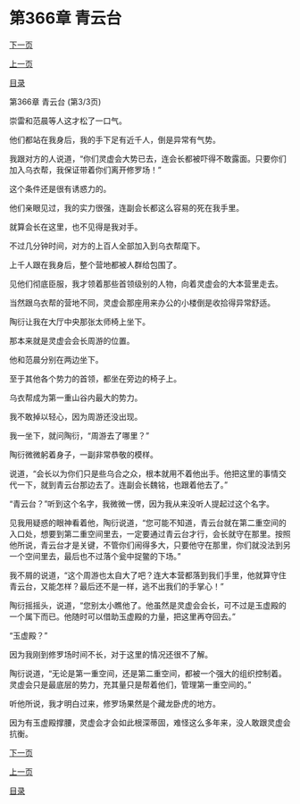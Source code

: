 <h1>第366章  青云台</h1>
            <div><p><a href="./1098_%E7%AC%AC367%E7%AB%A0_%E9%AC%BC%E9%97%A8%E5%85%B3.md">下一页</a></p><p><a href="./1096_%E7%AC%AC366%E7%AB%A0_%E9%9D%92%E4%BA%91%E5%8F%B0.md">上一页</a></p><p><a href="../">目录</a></p></div>
            <div><p>第366章  青云台 (第3/3页)</p><p>崇雷和范晨等人这才松了一口气。</p><p>他们都站在我身后，我的手下足有近千人，倒是异常有气势。</p><p>我跟对方的人说道，“你们灵虚会大势已去，连会长都被吓得不敢露面。只要你们加入乌衣帮，我保证带着你们离开修罗场！”</p><p>这个条件还是很有诱惑力的。</p><p>他们亲眼见过，我的实力很强，连副会长都这么容易的死在我手里。</p><p>就算会长在这里，也不见得是我对手。</p><p>不过几分钟时间，对方的上百人全部加入到乌衣帮麾下。</p><p>上千人跟在我身后，整个营地都被人群给包围了。</p><p>见他们彻底臣服，我才领着那些首领级别的人物，向着灵虚会的大本营里走去。</p><p>当然跟乌衣帮的营地不同，灵虚会那座用来办公的小楼倒是收拾得异常舒适。</p><p>陶衍让我在大厅中央那张太师椅上坐下。</p><p>那本来就是灵虚会会长周游的位置。</p><p>他和范晨分别在两边坐下。</p><p>至于其他各个势力的首领，都坐在旁边的椅子上。</p><p>乌衣帮成为第一重山谷内最大的势力。</p><p>我不敢掉以轻心，因为周游还没出现。</p><p>我一坐下，就问陶衍，“周游去了哪里？”</p><p>陶衍微微躬着身子，一副非常恭敬的模样。</p><p>说道，“会长以为你们只是些乌合之众，根本就用不着他出手。他把这里的事情交代一下，就到青云台那边去了。连副会长魏铭，也跟着他去了。”</p><p>“青云台？”听到这个名字，我微微一愣，因为我从来没听人提起过这个名字。</p><p>见我用疑惑的眼神看着他，陶衍说道，“您可能不知道，青云台就在第二重空间的入口处，想要到第二重空间里去，一定要通过青云台才行，会长就守在那里。按照他所说，青云台才是关键，不管你们闹得多大，只要他守在那里，你们就没法到另一个空间里去，最后也不过落个瓮中捉鳖的下场。”</p><p>我不屑的说道，“这个周游也太自大了吧？连大本营都落到我们手里，他就算守住青云台，又能怎样？最后还不是一样，逃不出我们的手掌心！”</p><p>陶衍摇摇头，说道，“您别太小瞧他了。他虽然是灵虚会会长，可不过是玉虚殿的一个属下而已。他随时可以借助玉虚殿的力量，把这里再夺回去。”</p><p>“玉虚殿？”</p><p>因为我刚到修罗场时间不长，对于这里的情况还很不了解。</p><p>陶衍说道，“无论是第一重空间，还是第二重空间，都被一个强大的组织控制着。灵虚会只是最底层的势力，充其量只是帮着他们，管理第一重空间的。”</p><p>听他所说，我才明白过来，修罗场果然是个藏龙卧虎的地方。</p><p>因为有玉虚殿撑腰，灵虚会才会如此根深蒂固，难怪这么多年来，没人敢跟灵虚会抗衡。</p></div>
            <div><p><a href="./1098_%E7%AC%AC367%E7%AB%A0_%E9%AC%BC%E9%97%A8%E5%85%B3.md">下一页</a></p><p><a href="./1096_%E7%AC%AC366%E7%AB%A0_%E9%9D%92%E4%BA%91%E5%8F%B0.md">上一页</a></p><p><a href="../">目录</a></p></div>
